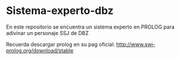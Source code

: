 # Sistema-experto-dbz
En este repositorio se encuentra un sistema experto en PROLOG para adivinar un personaje SSJ de DBZ


Recuerda descargar prolog en su pag oficial: http://www.swi-prolog.org/download/stable
